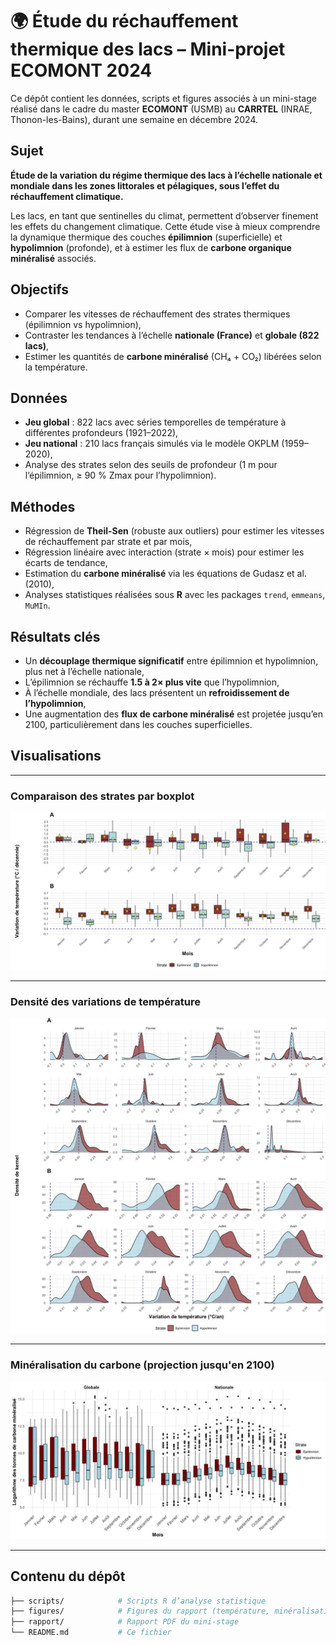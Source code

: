 # 🌍 Étude du réchauffement thermique des lacs – Mini-projet ECOMONT 2024

Ce dépôt contient les données, scripts et figures associés à un mini-stage réalisé dans le cadre du master **ECOMONT** (USMB) au **CARRTEL** (INRAE, Thonon-les-Bains), durant une semaine en décembre 2024.

## Sujet

**Étude de la variation du régime thermique des lacs à l’échelle nationale et mondiale dans les zones littorales et pélagiques, sous l’effet du réchauffement climatique.**

Les lacs, en tant que sentinelles du climat, permettent d’observer finement les effets du changement climatique. Cette étude vise à mieux comprendre la dynamique thermique des couches **épilimnion** (superficielle) et **hypolimnion** (profonde), et à estimer les flux de **carbone organique minéralisé** associés.

##  Objectifs

- Comparer les vitesses de réchauffement des strates thermiques (épilimnion vs hypolimnion),
- Contraster les tendances à l’échelle **nationale (France)** et **globale (822 lacs)**,
- Estimer les quantités de **carbone minéralisé** (CH₄ + CO₂) libérées selon la température.

##  Données

- **Jeu global** : 822 lacs avec séries temporelles de température à différentes profondeurs (1921–2022),
- **Jeu national** : 210 lacs français simulés via le modèle OKPLM (1959–2020),
- Analyse des strates selon des seuils de profondeur (1 m pour l’épilimnion, ≥ 90 % Zmax pour l’hypolimnion).

## Méthodes

-  Régression de **Theil-Sen** (robuste aux outliers) pour estimer les vitesses de réchauffement par strate et par mois,
-  Régression linéaire avec interaction (strate × mois) pour estimer les écarts de tendance,
-  Estimation du **carbone minéralisé** via les équations de Gudasz et al. (2010),
-  Analyses statistiques réalisées sous **R** avec les packages `trend`, `emmeans`, `MuMIn`.

##  Résultats clés

-  Un **découplage thermique significatif** entre épilimnion et hypolimnion, plus net à l’échelle nationale,
-  L’épilimnion se réchauffe **1.5 à 2× plus vite** que l’hypolimnion,
-  À l’échelle mondiale, des lacs présentent un **refroidissement de l’hypolimnion**,
-  Une augmentation des **flux de carbone minéralisé** est projetée jusqu’en 2100, particulièrement dans les couches superficielles.

##  Visualisations

---

###  Comparaison des strates par boxplot

![Boxplot 2](figures/BOXPLOT2.jpeg)

---

###  Densité des variations de température

![Distribution kernel](figures/KERNEL2.jpeg)

---

###  Minéralisation du carbone (projection jusqu'en 2100)

![Minéralisation du carbone](figures/carbon.jpeg)

---

##  Contenu du dépôt

```bash
├── scripts/            # Scripts R d’analyse statistique
├── figures/            # Figures du rapport (température, minéralisation)
├── rapport/            # Rapport PDF du mini-stage
└── README.md           # Ce fichier
